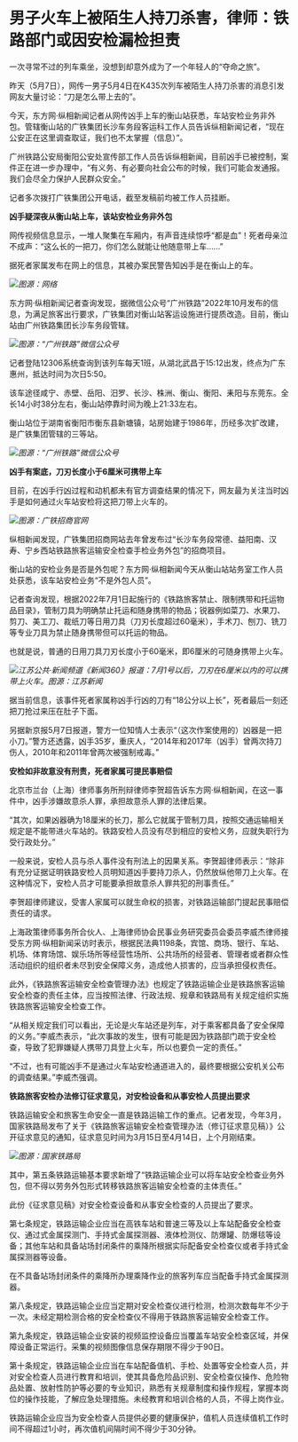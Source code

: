 # 男子火车上被陌生人持刀杀害，律师：铁路部门或因安检漏检担责

一次寻常不过的列车乘坐，没想到却意外成为了一个年轻人的“夺命之旅”。

昨天（5月7日），网传一男子5月4日在K435次列车被陌生人持刀杀害的消息引发网友大量讨论：“刀是怎么带上去的”。

今天，东方网·纵相新闻记者从网传凶手上车的衡山站获悉，车站安检业务非外包。管辖衡山站的广铁集团长沙车务段客运科工作人员告诉纵相新闻记者，“现在公安正在这里调查取证，我们也不太掌握（信息）”。

广州铁路公安局衡阳公安处宣传部工作人员告诉纵相新闻，目前凶手已被控制，案件正在进一步办理中，“有义务、有必要向社会公布的时候，我们可能会发通报。我们会尽全力保护人民群众安全。”

记者多次拨打广铁集团公开电话，截至发稿前均被工作人员挂断。

**凶手疑深夜从衡山站上车，该站安检业务非外包**

网传视频信息显示，一堆人聚集在车厢内，有声音连续惊呼“都是血”！死者母亲泣不成声：“这么长的一把刀，你们怎么就能让他随意带上车……”

据死者家属发布在网上的信息，其被办案民警告知凶手是在衡山上的车。

![](https://inews.gtimg.com/om_bt/O0GMEXPbaW92ghwyeflNdQDOjiUk13dSQfSJVO5QpuhfsAA/1000)_图源：网络_

东方网·纵相新闻记者查询发现，据微信公众号“广州铁路”2022年10月发布的信息，为满足旅客出行要求，广铁集团对衡山站客运设施进行提质改造。目前，衡山站由广州铁路集团长沙车务段管辖。

![](https://inews.gtimg.com/om_bt/OJJBixdk3sJGcDa9ofeiQIDiAQoonF3I5PXh0b61P2W5sAA/1000)_图源：“广州铁路”微信公众号_

记者登陆12306系统查询到该列车每天1班，从湖北武昌于15:12出发，终点为广东惠州，抵达时间为次日5:50。

该车途径咸宁、赤壁、岳阳、汨罗、长沙、株洲、衡山、衡阳、耒阳与东莞东。全长14小时38分左右，衡山站停靠时间为晚上21:33左右。

衡山站位于湖南省衡阳市衡东县新塘镇，站房始建于1986年，历经多次扩改建，是广铁集团管辖的三等站。

![](https://inews.gtimg.com/om_bt/OiJtB_aJzR60bJArngmRsCq9AWGDqmcJJfT-nnVGwZbJEAA/1000)_图源：“广州铁路”微信公众号_

**凶手有案底，刀刃长度小于6厘米可携带上车**

目前，在凶手行凶过程和动机都未有官方调查结果的情况下，网友最为关注当时凶手是如何通过火车站安检将这把刀带上火车的。

![](https://inews.gtimg.com/om_bt/OAeNKcgdKu5FOT5F1cGjGgxI286iDrAJhwf5OOdXN_iFkAA/1000)_图源：广铁招商官网_

纵相新闻发现，广铁集团招商网站去年曾发布过“长沙车务段常德、益阳南、汉寿、宁乡西站铁路旅客运输安全检查手检业务外包”的招商项目。

衡山站的安检业务是否是外包呢？东方网·纵相新闻今天从衡山站站务室工作人员处获悉，该车站安检业务“不是外包人员”。

记者查询发现，根据2022年7月1日起施行的《铁路旅客禁止、限制携带和托运物品目录》，管制刀具为明确禁止托运和随身携带的物品；锐器例如菜刀、水果刀、剪刀、美工刀、裁纸刀等日用刀具（刀刃长度超过60毫米），手术刀、刨刀、铣刀等专业刀具为禁止随身携带但可以托运的物品。

也就是说，普通的日用刀具刀刃长度小于60毫米，即6厘米的可随身携带上火车。

![](https://inews.gtimg.com/om_bt/OYxSgv3m_QCRxdKs4pZvf6cSC3M8BCKn20al2xjDNNdDwAA/1000)_江苏公共·新闻频道《新闻360》报道：7月1号以后，刀刃在6厘米以内的可以携带上火车。图源：江苏新闻_

据当前信息，该事件死者家属称凶手行凶的刀有“18公分以上长”，死者最后一刻还把刀抢过来压在肚子下面。

另据新京报5月7日报道，警方一位知情人士表示“（这次作案使用的）凶器是一把小刀。”警方还透露，凶手35岁，重庆人，“2014年和2017年（凶手）曾两次持刀伤人，2010年和2011年曾两次被强制戒毒。”

**安检如非故意没有刑责，死者家属可提民事赔偿**

北京市兰台（上海）律师事务所刑辩律师李贺超告诉东方网·纵相新闻，在这一事件中，凶手涉嫌故意杀人罪，承担故意杀人罪的法律后果。

“其次，如果凶器确为18厘米的长刀，那么它就属于管制刀具，按照交通运输相关规定是不能带进火车站的。铁路安检人员没有尽到相应的安检义务，应就失职行为受行政处分。”

一般来说，安检人员与杀人事件没有刑法上的因果关系。李贺超律师表示：“除非有充分证据证明铁路安检人员明知道凶手要持刀杀人，仍然放纵他带刀上火车。在这种情况下，安检人员才可能要承担故意杀人罪共犯的刑事责任。”

李贺超律师建议，受害人家属可以就生命权的损害，对铁路运输部门提起民事赔偿责任的请求。

上海政策律师事务所合伙人、上海律师协会民事业务研究委员会委员李威杰律师接受东方网·纵相新闻采访时表示，根据民法典1198条，宾馆、商场、银行、车站、机场、体育场馆、娱乐场所等经营性场所、公共场所的经营者、管理者或者群众性活动组织的组织者未尽到安全保障义务，造成他人损害的，应当承担侵权责任。

此外，《铁路旅客运输安全检查管理办法》也规定了铁路运输企业是铁路旅客运输安全检查的责任主体，应当按照法律、行政法规、规章和铁路局有关规定组织实施铁路旅客运输安全检查工作。

“从相关规定我们可以看出，无论是火车站还是列车，对于乘客都具备了安全保障的义务。”李威杰表示，“此次事故的发生，很有可能是因为铁路部门疏于安全检查，导致了犯罪嫌疑人携带刀具登上火车，所以也要负一定的责任。”

“不过，也有可能凶手不是通过火车站安检通道进入的，最终要根据公安机关公布的调查结果。”李威杰强调。

**铁路旅客安检办法修订征求意见，对安检设备和从事安检人员提出要求**

铁路运输安全和旅客生命安全一直是铁路运输工作的重点。记者发现，今年3月，国家铁路局发布了关于《铁路旅客运输安全检查管理办法（修订征求意见稿）》公开征求意见的通知，征求意见时间为3月15日至4月14日，上个月刚结束。

![](https://inews.gtimg.com/om_bt/O3js5uygVzOSRrDx6i24UiDVWZvQLVRpT54SMZ52EG2N0AA/1000)_图源：国家铁路局_

其中，第五条铁路运输基本要求新增了“铁路运输企业可以将车站安全检查业务外包，但不得以劳务外包形式转移铁路旅客运输安全检查的主体责任。”

此份《征求意见稿》对安全检查设备和从事安全检查的人员提出了要求。

第七条规定，铁路运输企业应当在高铁车站和普速三等及以上车站配备安全检查仪、通过式金属探测门、手持式金属探测器、液体检测仪、防爆罐、防爆毯等设备；其他车站和具备站场封闭条件的乘降所根据实际配备安全检查仪或者手持式金属探测器等设备。

在不具备站场封闭条件的乘降所办理乘降作业的旅客列车应当配备手持式金属探测器。

第八条规定，铁路运输企业应当定期对安全检查仪进行检测，检测次数每年不少于一次。未经定期检测合格的安全检查仪不得用于铁路旅客运输安全检查工作。

第九条规定，铁路运输企业安装的视频监控设备应当覆盖车站安全检查区域，并保障设备正常运行。采集的视频图像信息保存期限不得少于90日。

第十条规定，铁路运输企业应当在车站配备值机、手检、处置等安全检查人员，并对安全检查人员进行教育和培训，使其具备危险品识别、安全检查仪操作、危险物品处置、放射性防护等必要的专业知识，熟悉有关规章制度和操作规程，掌握本岗位的操作技能，了解应急处理措施。未经教育和培训合格的人员，不得上岗作业。

铁路运输企业应当为安全检查人员提供必要的健康保护，值机人员连续值机工作时间不得超过1小时，再次值机间隔时间不得少于30分钟。

